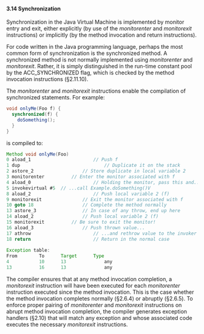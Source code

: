 #### 3.14 **Synchronization** 

Synchronization in the Java Virtual Machine is implemented by monitor entry and exit, either explicitly (by use of the *monitorenter* and *monitorexit* instructions) or implicitly (by the method invocation and return instructions). 

For code written in the Java programming language, perhaps the most common form of synchronization is the synchronized method. A synchronized method is not normally implemented using *monitorenter* and *monitorexit*. Rather, it is simply distinguished in the run-time constant pool by the ACC_SYNCHRONIZED flag, which is checked by the method invocation instructions (§2.11.10). 

The *monitorenter* and *monitorexit* instructions enable the compilation of synchronized statements. For example: 

```java
void onlyMe(Foo f) {
  synchronized(f) {
  	doSomething();
  }
}
```

is compiled to: 

```java
Method void onlyMe(Foo)
0 aload_1						// Push f
1 dup								// Duplicate it on the stack
2 astore_2					// Store duplicate in local variable 2
3 monitorenter			// Enter the monitor associated with f
4 aload_0						// Holding the monitor, pass this and...
5 invokevirtual #5	// ...call Example.doSomething()V
8 aload_2						// Push local variable 2 (f)
9 monitorexit				// Exit the monitor associated with f 
10 goto 18					// Complete the method normally
13 astore_3					// In case of any throw, end up here
14 aload_2					// Push local variable 2 (f)
15 monitorexit			// Be sure to exit the monitor!
16 aload_3					// Push thrown value...
17 athrow						// ...and rethrow value to the invoker
18 return						// Return in the normal case
   
Exception table:	
From		To		Target		Type
4 			10 		13 				any 
13 			16 		13 				any
```

The compiler ensures that at any method invocation completion, a *monitorexit* instruction will have been executed for each *monitorenter* instruction executed since the method invocation. This is the case whether the method invocation completes normally (§2.6.4) or abruptly (§2.6.5). To enforce proper pairing of *monitorenter* and *monitorexit* instructions on abrupt method invocation completion, the compiler generates exception handlers (§2.10) that will match any exception and whose associated code executes the necessary *monitorexit* instructions. 